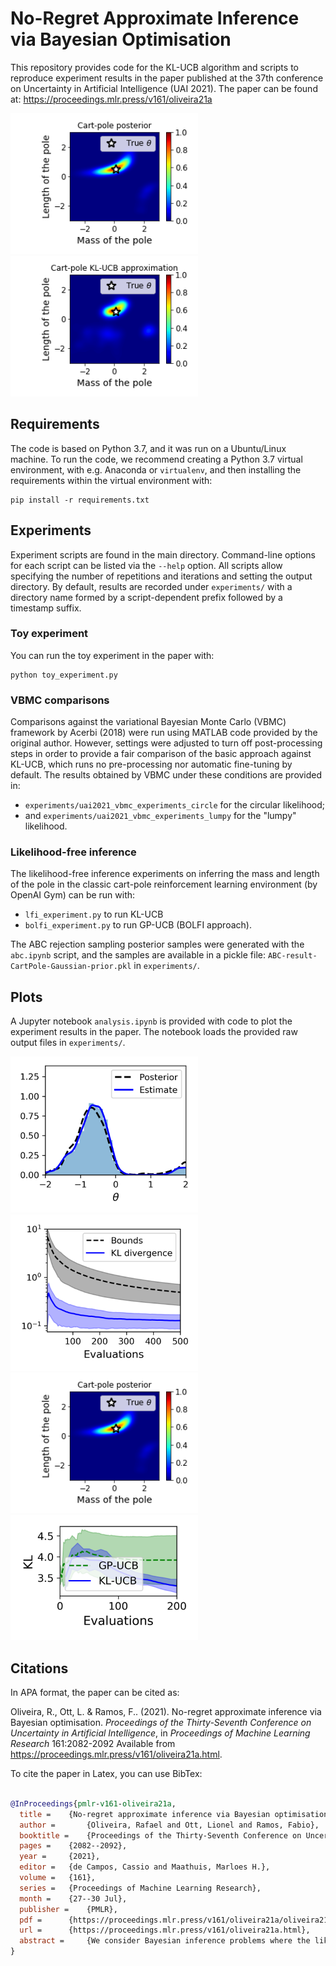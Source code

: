 # No-Regret Approximate Inference via Bayesian Optimisation
This repository provides code for the KL-UCB algorithm
and scripts to reproduce experiment results in the paper published at
the 37th conference on Uncertainty in Artificial Intelligence (UAI 2021). The
paper can be found at: https://proceedings.mlr.press/v161/oliveira21a

<img src="cartpole-posterior.png" alt="Cartpole posterior" width="300"/> 
<img src="cartpole-dbo-approximation.png" alt="DBO approximation" width="300"/> 

## Requirements
The code is based on Python 3.7, and it was run on a Ubuntu/Linux machine. To run the code, we recommend creating a Python 3.7 virtual environment, with e.g.
 Anaconda or `virtualenv`, and then installing the requirements within the virtual environment with:

```setup
pip install -r requirements.txt
```

## Experiments
Experiment scripts are found in the main directory. Command-line options for each script can be listed via the `--help` option.
All scripts allow specifying the number of repetitions and iterations 
and setting the output directory. By default, results are recorded under `experiments/`
with a directory name formed by a script-dependent prefix followed by a timestamp suffix.

### Toy experiment
You can run the toy experiment in the paper with:
```shell script
python toy_experiment.py
```

### VBMC comparisons
Comparisons against the variational Bayesian Monte Carlo (VBMC) framework by Acerbi (2018)
were run using MATLAB code provided by the original author. 
However, settings were adjusted to turn off post-processing steps in order to provide a fair comparison of the
basic approach against KL-UCB, which runs no pre-processing nor automatic fine-tuning by default.
The results obtained by VBMC under these conditions are provided in:
- `experiments/uai2021_vbmc_experiments_circle` for the circular likelihood;
- and `experiments/uai2021_vbmc_experiments_lumpy` for the "lumpy" likelihood.

### Likelihood-free inference
The likelihood-free inference experiments on inferring the mass and length of the pole
in the classic cart-pole reinforcement learning environment (by OpenAI Gym) can be run with:
- `lfi_experiment.py` to run KL-UCB
- `bolfi_experiment.py` to run GP-UCB (BOLFI approach).

The ABC rejection sampling posterior samples were generated with the `abc.ipynb` script,
and the samples are available in a pickle file: `ABC-result-CartPole-Gaussian-prior.pkl` in `experiments/`.

## Plots
A Jupyter notebook `analysis.ipynb` is provided with code to plot the experiment results in the paper.
The notebook loads the provided raw output files in `experiments/`.

<img src="cr-version/final-approximation-figure/dbo-approximation.png" alt="Posterior approximation" width="300"/> 
<img src="toy-regret.png" alt="Toy regret" width="300"/>

<img src="cartpole-posterior.png" alt="Cartpole posterior" width="300"/> 
<img src="lfi-regret.png" alt="Likelihood-free inference regret" width="300"/>
 

## Citations
In APA format, the paper can be cited as:

Oliveira, R., Ott, L. &amp; Ramos, F.. (2021). No-regret approximate inference via Bayesian optimisation. <i>Proceedings of the Thirty-Seventh Conference on Uncertainty in Artificial Intelligence</i>, in <i>Proceedings of Machine Learning Research</i> 161:2082-2092 Available from https://proceedings.mlr.press/v161/oliveira21a.html.


To cite the paper in Latex, you can use BibTex:
```bibtex

@InProceedings{pmlr-v161-oliveira21a,
  title = 	 {No-regret approximate inference via Bayesian optimisation},
  author =       {Oliveira, Rafael and Ott, Lionel and Ramos, Fabio},
  booktitle = 	 {Proceedings of the Thirty-Seventh Conference on Uncertainty in Artificial Intelligence},
  pages = 	 {2082--2092},
  year = 	 {2021},
  editor = 	 {de Campos, Cassio and Maathuis, Marloes H.},
  volume = 	 {161},
  series = 	 {Proceedings of Machine Learning Research},
  month = 	 {27--30 Jul},
  publisher =    {PMLR},
  pdf = 	 {https://proceedings.mlr.press/v161/oliveira21a/oliveira21a.pdf},
  url = 	 {https://proceedings.mlr.press/v161/oliveira21a.html},
  abstract = 	 {We consider Bayesian inference problems where the likelihood function is either expensive to evaluate or only available via noisy estimates. This setting encompasses application scenarios involving, for example, large datasets or models whose likelihood evaluations require expensive simulations. We formulate this problem within a Bayesian optimisation framework over a space of probability distributions and derive an upper confidence bound (UCB) algorithm to propose non-parametric distribution candidates. The algorithm is designed to minimise regret, which is defined as the Kullback-Leibler divergence with respect to the true posterior in this case. Equipped with a Gaussian process surrogate model, we show that the resulting UCB algorithm achieves asymptotically no regret. The method can be easily implemented as a batch Bayesian optimisation algorithm whose point evaluations are selected via Markov chain Monte Carlo. Experimental results demonstrate the method’s performance on inference problems.}
}

```